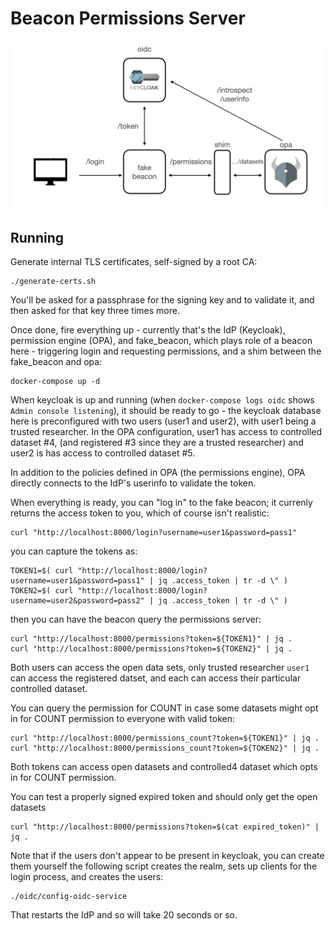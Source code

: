 # Beacon Permissions Server

![Diagram showing interactions between services](./diagram.png)

## Running

Generate internal TLS certificates, self-signed by a root CA:

```
./generate-certs.sh
```

You'll be asked for a passphrase for the signing key and to validate it, and then asked for that key three times more.

Once done, fire everything up - currently that's the IdP (Keycloak), permission engine (OPA), and fake_beacon, which
plays role of a beacon here - triggering login and requesting permissions, and a shim between the fake_beacon and
opa:

```
docker-compose up -d
```

When keycloak is up and running (when `docker-compose logs oidc` shows `Admin console listening`), it should be ready to go -
the keycloak database here is preconfigured with two users (user1 and user2), with user1 being a trusted researcher.
In the OPA configuration, user1 has  access to controlled dataset #4, (and registered #3 since they are a trusted researcher)
and user2 is has access to controlled dataset #5.

In addition to the policies defined in OPA (the permissions engine), OPA directly connects to the IdP's userinfo
to validate the token.

When everything is ready, you can "log in" to the fake beacon; it currenly returns the access token to you, which of course
isn't realistic:

```
curl "http://localhost:8000/login?username=user1&password=pass1"

```

you can capture the tokens as:

```
TOKEN1=$( curl "http://localhost:8000/login?username=user1&password=pass1" | jq .access_token | tr -d \" )
TOKEN2=$( curl "http://localhost:8000/login?username=user2&password=pass2" | jq .access_token | tr -d \" )
```

then you can have the beacon query the permissions server:

```
curl "http://localhost:8000/permissions?token=${TOKEN1}" | jq .
curl "http://localhost:8000/permissions?token=${TOKEN2}" | jq .
```

Both users can access the open data sets, only trusted researcher `user1` can access the registered datset,
and each can access their particular controlled dataset.

You can query the permission for COUNT in case some datasets might opt in for COUNT permission to everyone with valid token:
```
curl "http://localhost:8000/permissions_count?token=${TOKEN1}" | jq .
curl "http://localhost:8000/permissions_count?token=${TOKEN2}" | jq .
```
Both tokens can access open datasets and controlled4 dataset which opts in for COUNT permission.

You can test a properly signed expired token and should only get the open datasets

```
curl "http://localhost:8000/permissions?token=$(cat expired_token)" | jq .
```

Note that if the users don't appear to be present in keycloak, you can create them yourself the following
script creates the realm, sets up clients for the login process, and creates the users:

 ```
 ./oidc/config-oidc-service
 ```
That restarts the IdP and so will take 20 seconds or so.
